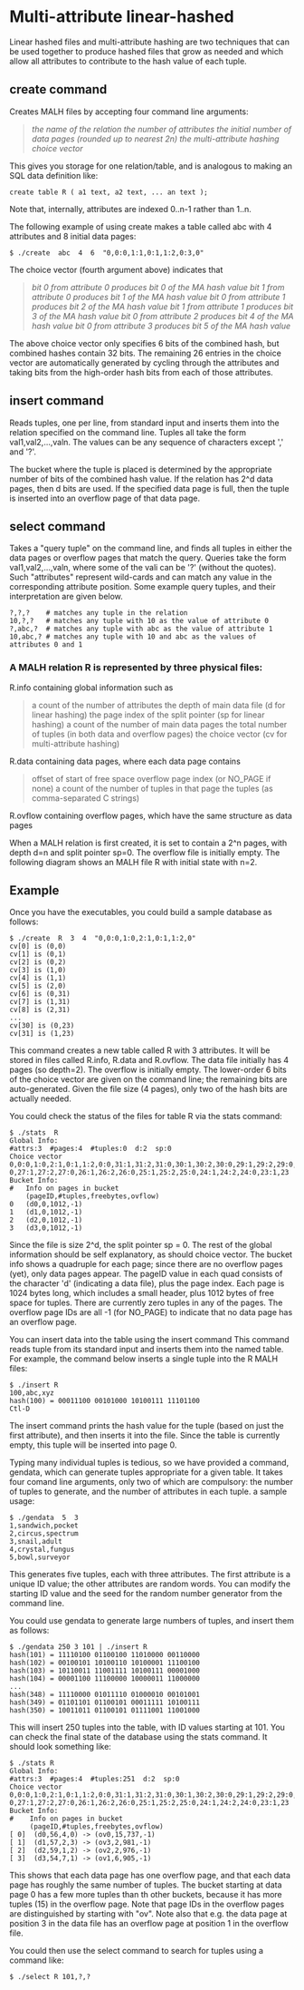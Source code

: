 
# Multi-attribute linear-hashed
Linear hashed files and multi-attribute hashing are two techniques that can be used together to produce hashed files that grow as needed and which allow all attributes to contribute to the hash value of each tuple.

## create command
Creates MALH files by accepting four command line arguments:
>_the name of the relation_
>_the number of attributes_
>_the initial number of data pages (rounded up to nearest 2n)_
>_the multi-attribute hashing choice vector_

This gives you storage for one relation/table, and is analogous to making an SQL data definition like:
```
create table R ( a1 text, a2 text, ... an text );
```
Note that, internally, attributes are indexed 0..n-1 rather than 1..n.

The following example of using create makes a table called abc with 4 attributes and 8 initial data pages:
```shell
$ ./create  abc  4  6  "0,0:0,1:1,0:1,1:2,0:3,0"
```
The choice vector (fourth argument above) indicates that
>_bit 0 from attribute 0 produces bit 0 of the MA hash value_
>_bit 1 from attribute 0 produces bit 1 of the MA hash value_
>_bit 0 from attribute 1 produces bit 2 of the MA hash value_
>_bit 1 from attribute 1 produces bit 3 of the MA hash value_
>_bit 0 from attribute 2 produces bit 4 of the MA hash value_
>_bit 0 from attribute 3 produces bit 5 of the MA hash value_

The above choice vector only specifies 6 bits of the combined hash, but combined hashes contain 32 bits. The remaining 26 entries in the choice vector are automatically generated by cycling through the attributes and taking bits from the high-order hash bits from each of those attributes.

## insert command
Reads tuples, one per line, from standard input and inserts them into the relation specified on the command line. Tuples all take the form val1,val2,...,valn. The values can be any sequence of characters except ',' and '?'.

The bucket where the tuple is placed is determined by the appropriate number of bits of the combined hash value. If the relation has 2^d data pages, then d bits are used. If the specified data page is full, then the tuple is inserted into an overflow page of that data page.
## select command
Takes a "query tuple" on the command line, and finds all tuples in either the data pages or overflow pages that match the query. Queries take the form val1,val2,...,valn, where some of the vali can be '?' (without the quotes). Such "attributes" represent wild-cards and can match any value in the corresponding attribute position. Some example query tuples, and their interpretation are given below.
```
?,?,?    # matches any tuple in the relation
10,?,?   # matches any tuple with 10 as the value of attribute 0
?,abc,?  # matches any tuple with abc as the value of attribute 1
10,abc,? # matches any tuple with 10 and abc as the values of attributes 0 and 1
```
### A MALH relation R is represented by three physical files:
R.info containing global information such as
>a count of the number of attributes
the depth of main data file (d for linear hashing)
the page index of the split pointer (sp for linear hashing)
a count of the number of main data pages
the total number of tuples (in both data and overflow pages)
the choice vector (cv for multi-attribute hashing)

R.data containing data pages, where each data page contains

>offset of start of free space
overflow page index (or NO_PAGE if none)
a count of the number of tuples in that page
the tuples (as comma-separated C strings)

R.ovflow containing overflow pages, which have the same structure as data pages

When a MALH relation is first created, it is set to contain a 2^n pages, with depth d=n and split pointer sp=0. The overflow file is initially empty. The following diagram shows an MALH file R with initial state with n=2.

## Example
Once you have the executables, you could build a sample database as follows:
```shell
$ ./create  R  3  4  "0,0:0,1:0,2:1,0:1,1:2,0"
cv[0] is (0,0)
cv[1] is (0,1)
cv[2] is (0,2)
cv[3] is (1,0)
cv[4] is (1,1)
cv[5] is (2,0)
cv[6] is (0,31)
cv[7] is (1,31)
cv[8] is (2,31)
...
cv[30] is (0,23)
cv[31] is (1,23)
```
This command creates a new table called R with 3 attributes. It will be stored in files called R.info, R.data and R.ovflow. The data file initially has 4 pages (so depth=2). The overflow is initially empty. The lower-order 6 bits of the choice vector are given on the command line; the remaining bits are auto-generated. Given the file size (4 pages), only two of the hash bits are actually needed.

You could check the status of the files for table R via the stats command:
```shell
$ ./stats  R
Global Info:
#attrs:3  #pages:4  #tuples:0  d:2  sp:0
Choice vector
0,0:0,1:0,2:1,0:1,1:2,0:0,31:1,31:2,31:0,30:1,30:2,30:0,29:1,29:2,29:0,28:1,28:2,28:
0,27:1,27:2,27:0,26:1,26:2,26:0,25:1,25:2,25:0,24:1,24:2,24:0,23:1,23
Bucket Info:
#   Info on pages in bucket
    (pageID,#tuples,freebytes,ovflow)
0   (d0,0,1012,-1)
1   (d1,0,1012,-1)
2   (d2,0,1012,-1)
3   (d3,0,1012,-1)
```
Since the file is size 2^d, the split pointer sp = 0. The rest of the global information should be self explanatory, as should choice vector. The bucket info shows a quadruple for each page; since there are no overflow pages (yet), only data pages appear. The pageID value in each quad consists of the character 'd' (indicating a data file), plus the page index. Each page is 1024 bytes long, which includes a small header, plus 1012 bytes of free space for tuples. There are currently zero tuples in any of the pages. The overflow page IDs are all -1 (for NO_PAGE) to indicate that no data page has an overflow page.

You can insert data into the table using the insert command This command reads tuple from its standard input and inserts them into the named table. For example, the command below inserts a single tuple into the R MALH files:
```
$ ./insert R
100,abc,xyz
hash(100) = 00011100 00101000 10100111 11101100
Ctl-D
```
The insert command prints the hash value for the tuple (based on just the first attribute), and then inserts it into the file. Since the table is currently empty, this tuple will be inserted into page 0. 

Typing many individual tuples is tedious, so we have provided a command, gendata, which can generate tuples appropriate for a given table. It takes four comand line arguments, only two of which are compulsory: the number of tuples to generate, and the number of attributes in each tuple. a sample usage:
```shell
$ ./gendata  5  3
1,sandwich,pocket
2,circus,spectrum
3,snail,adult
4,crystal,fungus
5,bowl,surveyor
```
This generates five tuples, each with three attributes. The first attribute is a unique ID value; the other attributes are random words. You can modify the starting ID value and the seed for the random number generator from the command line.

You could use gendata to generate large numbers of tuples, and insert them as follows:
```
$ ./gendata 250 3 101 | ./insert R
hash(101) = 11110100 01100100 11010000 00110000
hash(102) = 00100101 10100110 10100001 11100100
hash(103) = 10110011 11001111 10100111 00001000
hash(104) = 00001100 11100000 10000011 11000000
...
hash(348) = 11110000 01011110 01000010 00101001
hash(349) = 01101101 01100101 00011111 10100111
hash(350) = 10011011 01100101 01111001 11001000
```
This will insert 250 tuples into the table, with ID values starting at 101. You can check the final state of the database using the stats command. It should look something like:
```
$ ./stats R
Global Info:
#attrs:3  #pages:4  #tuples:251  d:2  sp:0
Choice vector
0,0:0,1:0,2:1,0:1,1:2,0:0,31:1,31:2,31:0,30:1,30:2,30:0,29:1,29:2,29:0,28:1,28:2,28:
0,27:1,27:2,27:0,26:1,26:2,26:0,25:1,25:2,25:0,24:1,24:2,24:0,23:1,23
Bucket Info:
#    Info on pages in bucket
     (pageID,#tuples,freebytes,ovflow)
[ 0]  (d0,56,4,0) -> (ov0,15,737,-1)
[ 1]  (d1,57,2,3) -> (ov3,2,981,-1)
[ 2]  (d2,59,1,2) -> (ov2,2,976,-1)
[ 3]  (d3,54,7,1) -> (ov1,6,905,-1)
```
This shows that each data page has one overflow page, and that each data page has roughly the same number of tuples. The bucket starting at data page 0 has a few more tuples than th other buckets, because it has more tuples (15) in the overflow page. Note that page IDs in the overflow pages are distinguished by starting with "ov". Note also that e.g. the data page at position 3 in the data file has an overflow page at position 1 in the overflow file.

You could then use the select command to search for tuples using a command like:
```shell
$ ./select R 101,?,?
```
